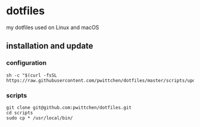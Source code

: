 dotfiles
========
my dotfiles used on Linux and macOS

installation and update
-----------------------

### configuration

```
sh -c "$(curl -fsSL https://raw.githubusercontent.com/pwittchen/dotfiles/master/scripts/updateDotfiles)"
```

### scripts

```
git clone git@github.com:pwittchen/dotfiles.git
cd scripts
sudo cp * /usr/local/bin/
```
